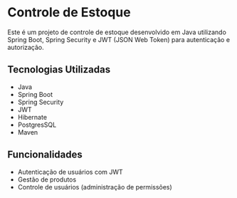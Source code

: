 # Controle de Estoque

Este é um projeto de controle de estoque desenvolvido em Java utilizando Spring Boot, Spring Security e JWT (JSON Web Token) para autenticação e autorização.

## Tecnologias Utilizadas

- Java
- Spring Boot
- Spring Security
- JWT
- Hibernate
- PostgresSQL
- Maven

## Funcionalidades

- Autenticação de usuários com JWT
- Gestão de produtos
- Controle de usuários (administração de permissões)

